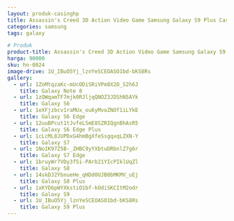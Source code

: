 ```yaml
---
layout: produk-casinghp
title: Assassin's Creed 3D Action Video Game Samsung Galaxy S9 Plus Case
categories: samsung
tags: galaxy

# Produk
product-title: Assassin's Creed 3D Action Video Game Samsung Galaxy S9 Plus Case
harga: 90000
sku: hn-0024
image-drive: 1U_IBuO5Yj_lznYeSCEOASO1bd-bKS8Rs
gallery:
  - url: 1ZoMtqzaKc-mUcODiSRiVPm8X2O_S2h6J
    title: Galaxy Note 8
  - url: 1zQWqamTF7mjk0RJljqQNOZ3JDShN5AYk
    title: Galaxy S6
  - url: 1eXFjzbcv1raMUx_ou6yMvoZNOf1iLYkE
    title: Galaxy S6 Edge
  - url: 12uuBPcut1tJvfeLSmE8SZRIQgnBhAsR5
    title: Galaxy S6 Edge Plus
  - url: 1cLcML8JUPDxG4hmBgXfeSsgqxqLZXN-Y
    title: Galaxy S7
  - url: 1NoIK97Z5B-_ZHBC9yYXbtuDRbnlZ7g6r
    title: Galaxy S7 Edge
  - url: 1bruyWr7VDy3f5i-PArb21YIcPIklUqZl
    title: Galaxy S8
  - url: 14skDJ2YbnueHe_qHDd0UJB0bMKMV_uEj
    title: Galaxy S8 Plus
  - url: 1xKYD6pWYXkstiO1bf-kOdiSKCItM2odr
    title: Galaxy S9
  - url: 1U_IBuO5Yj_lznYeSCEOASO1bd-bKS8Rs
    title: Galaxy S9 Plus
---
```

